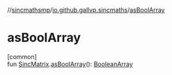 //[sincmathsmp](../../index.md)/[io.github.gallvp.sincmaths](index.md)/[asBoolArray](as-bool-array.md)

# asBoolArray

[common]\
fun [SincMatrix](-sinc-matrix/index.md).[asBoolArray](as-bool-array.md)(): [BooleanArray](https://kotlinlang.org/api/latest/jvm/stdlib/kotlin/-boolean-array/index.html)
